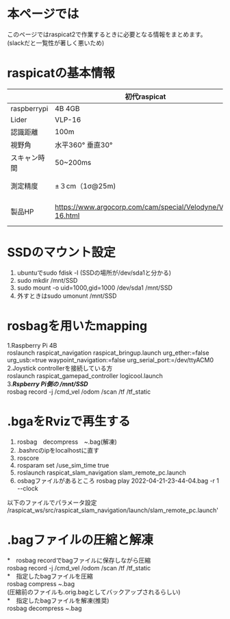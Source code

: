 # 本ページでは
このページではraspicat2で作業するときに必要となる情報をまとめます。(slackだと一覧性が著しく悪いため)

# raspicatの基本情報

|  |初代raspicat|2代目raspicat|
|---| ------------- | ------------- |
|raspberrypi|4B 4GB|4B 4GB |
|Lider|VLP-16|UTM-30LX|
|認識距離|100m|30m|
|視野角|水平360° 垂直30°|270°|
|スキャン時間|50~200ms|25ms|
|測定精度|±３cm（1σ@25m)|0.1～10m：±30mm 10～30m：±50mm|
|製品HP|https://www.argocorp.com/cam/special/Velodyne/VLP-16.html|https://www.hokuyo-aut.co.jp/search/single.php?serial=21|

# SSDのマウント設定
1. ubuntuでsudo fdisk -l (SSDの場所が/dev/sda1と分かる)
2. sudo mkdir /mnt/SSD
3. sudo mount -o uid=1000,gid=1000 /dev/sda1 /mnt/SSD
4. 外すときはsudo umonunt /mnt/SSD

# rosbagを用いたmapping
1.Raspberry Pi 4B    
roslaunch raspicat_navigation raspicat_bringup.launch urg_ether:=false urg_usb:=true waypoint_navigation:=false urg_serial_port:=/dev/ttyACM0   
2.Joystick controllerを接続している方   
roslaunch raspicat_gamepad_controller logicool.launch   
3.***Rspberry Pi側の /mnt/SSD***   
rosbag record -j /cmd_vel /odom /scan /tf /tf_static

# .bgaをRvizで再生する
1.  rosbag　decompress　~.bag(解凍)
2.  .bashrcのipをlocalhostに直す
3.  roscore
4.  rosparam set /use_sim_time true
5.  roslaunch raspicat_slam_navigation slam_remote_pc.launch
6.  osbagファイルがあるところ
rosbag play 2022-04-21-23-44-04.bag -r 1 --clock

以下のファイルでパラメータ設定   
/raspicat_ws/src/raspicat_slam_navigation/launch/slam_remote_pc.launch'

# .bagファイルの圧縮と解凍
*　rosbag recordでbagファイルに保存しながら圧縮   
rosbag record -j /cmd_vel /odom /scan /tf /tf_static   
*　指定したbagファイルを圧縮   
rosbag compress ~.bag   
(圧縮前のファイルも.orig.bagとしてバックアップされるらしい)   
*　指定したbagファイルを解凍(推奨)   
rosbag decompress ~.bag   







